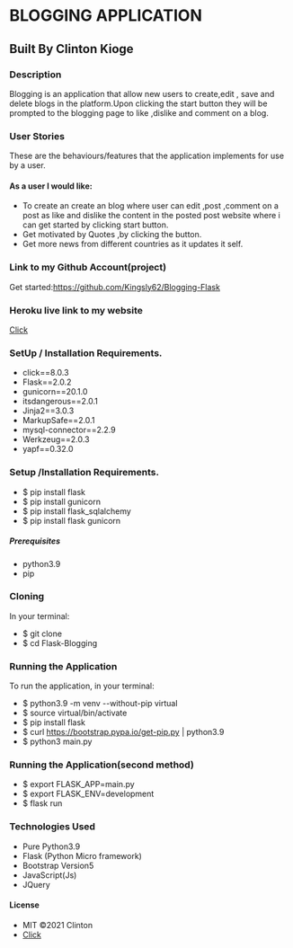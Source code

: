 # BLOGGING APPLICATION

## Built By Clinton Kioge

### Description

Blogging is an application that allow new users to create,edit , save and delete blogs in the platform.Upon clicking the start button they will be prompted to the blogging page to like ,dislike and comment on a blog.

### User Stories

These are the behaviours/features that the application implements for use by a user.

#### As a user I would like:

- To create an create an blog where user can edit ,post ,comment on a post as like and dislike the content in the posted post website where i can get started by clicking start button.
- Get motivated by Quotes ,by clicking the button.
- Get more news from different countries as it updates it self.

### Link to my Github Account(project)

Get started:https://github.com/Kingsly62/Blogging-Flask

### Heroku live link to my website

[Click](https://clinton-blog.herokuapp.com/blog)

### SetUp / Installation Requirements.

- click==8.0.3
- Flask==2.0.2
- gunicorn==20.1.0
- itsdangerous==2.0.1
- Jinja2==3.0.3
- MarkupSafe==2.0.1
- mysql-connector==2.2.9
- Werkzeug==2.0.3
- yapf==0.32.0

### Setup /Installation Requirements.

- $ pip install flask
- $ pip install gunicorn
- $ pip install flask_sqlalchemy
- $ pip install flask gunicorn

##### Prerequisites

- python3.9
- pip

### Cloning

In your terminal:

- $ git clone
- $ cd Flask-Blogging

### Running the Application

To run the application, in your terminal:

- $ python3.9 -m venv --without-pip virtual
- $ source virtual/bin/activate
- $ pip install flask
- $ curl https://bootstrap.pypa.io/get-pip.py | python3.9
- $ python3 main.py

### Running the Application(second method)

- $ export FLASK_APP=main.py
- $ export FLASK_ENV=development
- $ flask run

### Technologies Used

- Pure Python3.9
- Flask (Python Micro framework)
- Bootstrap Version5
- JavaScript(Js)
- JQuery

#### License

- MIT ©2021 Clinton
- [Click](https://opensource.org/civicrm/mailing/confirm?reset=1&cid=63735&sid=22975&h=fb22e32f66706d47)
